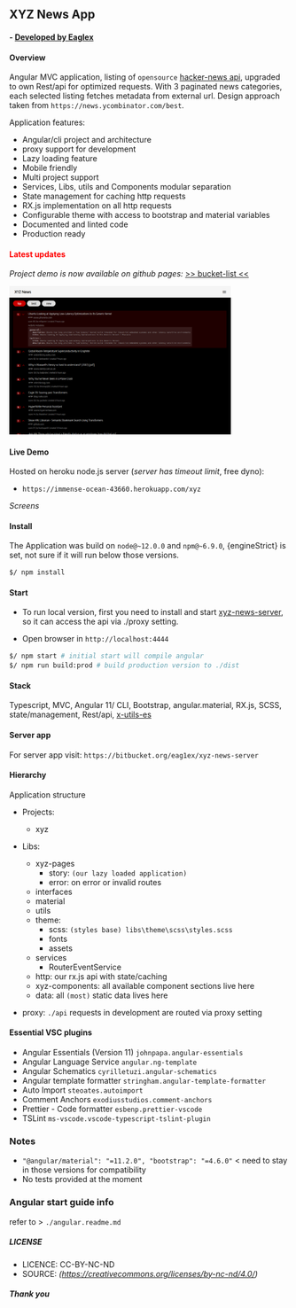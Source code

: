 ## XYZ News App

#### - [ Developed by Eaglex ](http://eaglex.net)

#### Overview

Angular MVC application, listing of `opensource` [hacker-news api](https://github.com/HackerNews/API), upgraded to own Rest/api for optimized requests. With 3 paginated news categories, each selected listing fetches metadata from external url. Design approach taken from `https://news.ycombinator.com/best`.

Application features:

-   Angular/cli project and architecture
-   proxy support for development
-   Lazy loading feature
-   Mobile friendly
-   Multi project support
-   Services, Libs, utils and Components modular separation
-   State management for caching http requests
-   RX.js implementation on all http requests
-   Configurable theme with access to bootstrap and material variables
-   Documented and linted code
-   Production ready

#### <span style="color:red">Latest updates</span>

<i>Project demo is now available on github pages: </i>
[ >> bucket-list <<](https://eag1ex.github.io/xyz-news-app/)

<img src="./screens/xyz-example-1.png" width="400" />
<br>

#### Live Demo

Hosted on heroku node.js server (_server has timeout limit_, free dyno):

-   `https://immense-ocean-43660.herokuapp.com/xyz`

_Screens_

#### Install

The Application was build on `node@~12.0.0` and `npm@~6.9.0`, {engineStrict} is set, not sure if it will run below those versions.

```sh
$/ npm install
```

#### Start

-   To run local version, first you need to install and start [xyz-news-server](https://bitbucket.org/eag1ex/xyz-news-server), so it can access the api via ./proxy setting.

-   Open browser in `http://localhost:4444`

```sh
$/ npm start # initial start will compile angular
$/ npm run build:prod # build production version to ./dist
```

#### Stack

Typescript, MVC, Angular 11/ CLI, Bootstrap, angular.material, RX.js, SCSS, state/management, Rest/api, [ x-utils-es ](https://www.npmjs.com/package/x-utils-es)

#### Server app

For server app visit: `https://bitbucket.org/eag1ex/xyz-news-server`

#### Hierarchy

Application structure

-   Projects:

    -   xyz

-   Libs:

    -   xyz-pages
        -   story: `(our lazy loaded application)`
        -   error: on error or invalid routes
    -   interfaces
    -   material
    -   utils
    -   theme:
        -   scss: `(styles base) libs\theme\scss\styles.scss`
        -   fonts
        -   assets
    -   services
        -   RouterEventService
    -   http: our rx.js api with state/caching
    -   xyz-components: all available component sections live here
    -   data: all `(most)` static data lives here

-   proxy: `./api` requests in development are routed via proxy setting

#### Essential VSC plugins

-   Angular Essentials (Version 11) `johnpapa.angular-essentials`
-   Angular Language Service `angular.ng-template`
-   Angular Schematics `cyrilletuzi.angular-schematics`
-   Angular template formatter `stringham.angular-template-formatter`
-   Auto Import `steoates.autoimport`
-   Comment Anchors `exodiusstudios.comment-anchors`
-   Prettier - Code formatter `esbenp.prettier-vscode`
-   TSLint `ms-vscode.vscode-typescript-tslint-plugin`

### Notes

-   `"@angular/material": "=11.2.0", "bootstrap": "=4.6.0"` < need to stay in those versions for compatibility
-   No tests provided at the moment

### Angular start guide info

refer to > `./angular.readme.md`

##### LICENSE

-   LICENCE: CC-BY-NC-ND
-   SOURCE: _(https://creativecommons.org/licenses/by-nc-nd/4.0/)_

##### Thank you
